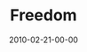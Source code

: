 ---
layout: message
category: message
series: "Free"
title: "Freedom"
date: 2010-02-21-00-00
message_id: 605
audio: "http://s3.amazonaws.com/crossroadsaudiomessages/FREE1.mp3"
audio-duration: "31:11"
description: "Brian Tome discusses how freedom is real and is available to each of us."
video: "https://s3.amazonaws.com/crossroadsvideomessages/FREE1.mp4"
video-duration: "31:11"
video-image: "http://s3.amazonaws.com/crossroads-media/images/legacy/content/FREE1-still.jpg"
program: "http://s3.amazonaws.com/crossroads-media/media/legacy/documents/02_20-21_10Program.pdf"
explicit: "N"
---
